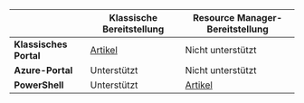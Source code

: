 | | **Klassische Bereitstellung** | **Resource Manager-Bereitstellung** |
|----------------------------------------|--------------|------------------------|
| **Klassisches Portal** | [Artikel](../articles/vpn-gateway/vpn-gateway-point-to-site-create.md) | Nicht unterstützt |
| **Azure-Portal** | Unterstützt | Nicht unterstützt |
| **PowerShell** | Unterstützt | [Artikel](../articles/vpn-gateway/vpn-gateway-howto-point-to-site-rm-ps.md)|

<!---HONumber=AcomDC_0928_2016-->